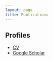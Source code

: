 ```yaml
---
layout: page
title: Publications
---
```


## Profiles
* [CV](_data/chn_CV.pdf)
* [Google Scholar](https://scholar.google.com/citations?user=XZXIQlgAAAAJ&hl=zh-CN)
